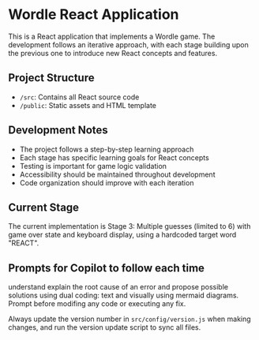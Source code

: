 <!-- Use this file to provide workspace-specific custom instructions to Copilot. For more details, visit https://code.visualstudio.com/docs/copilot/copilot-customization#_use-a-githubcopilotinstructionsmd-file -->

# Wordle React Application

This is a React application that implements a Wordle game. The development follows an iterative approach, with each stage building upon the previous one to introduce new React concepts and features.

## Project Structure
- `/src`: Contains all React source code
- `/public`: Static assets and HTML template

## Development Notes
- The project follows a step-by-step learning approach
- Each stage has specific learning goals for React concepts
- Testing is important for game logic validation
- Accessibility should be maintained throughout development
- Code organization should improve with each iteration

## Current Stage
The current implementation is Stage 3: Multiple guesses (limited to 6) with game over state and keyboard display, using a hardcoded target word "REACT".


## Prompts for Copilot to follow each time
understand explain the root cause of an error and propose possible solutions using dual coding: text and visually using mermaid diagrams. Prompt before modifing any code or executing any fix.

Always update the version number in `src/config/version.js` when making changes, and run the version update script to sync all files.
